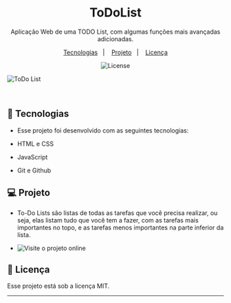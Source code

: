 

<h1 align="center"> ToDoList </h1>

<p align="center">
Aplicação Web de uma TODO List, com algumas funções mais avançadas adicionadas. <br/>
</p>

<p align="center">
  <a href="#-tecnologias">Tecnologias</a>&nbsp;&nbsp;&nbsp;|&nbsp;&nbsp;&nbsp;
  <a href="#-projeto">Projeto</a>&nbsp;&nbsp;&nbsp;|&nbsp;&nbsp;&nbsp;
  <a href="#memo-licença">Licença</a>
</p>

<p align="center">
  <img alt="License" src="https://img.shields.io/static/v1?label=license&message=MIT&color=49AA26&labelColor=000000">
</p>


![ToDo List](https://user-images.githubusercontent.com/86312347/229604787-452b7ab1-da73-4532-a443-b363f63ea6c1.png)


<br>

## 🚀 Tecnologias

- Esse projeto foi desenvolvido com as seguintes tecnologias:

- HTML e CSS
- JavaScript
- Git e Github

## 💻 Projeto

- To-Do Lists são listas de todas as tarefas que você precisa realizar, ou seja, elas listam tudo que você tem a fazer, com as tarefas mais importantes no topo, e as tarefas menos importantes na parte inferior da lista. 

- ![Visite o projeto online](https://gabnns.github.io/ToDoList/)



## :memo: Licença

Esse projeto está sob a licença MIT.

---
